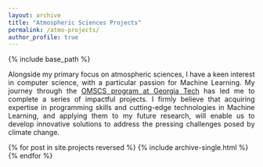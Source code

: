 ```yaml
---
layout: archive
title: "Atmospheric Sciences Projects"
permalink: /atmo-projects/
author_profile: true
---
```


{% include base_path %}

<p style="text-align:justify">Alongside my primary focus on atmospheric sciences, I have a keen interest in computer science, with a particular passion for Machine Learning. My journey through the <a href="https://omscs.gatech.edu/home">OMSCS program at Georgia Tech</a> has led me to complete a series of impactful projects. I firmly believe that acquiring expertise in programming skills and cutting-edge technologies in Machine Learning, and applying them to my future research, will enable us to develop innovative solutions to address the pressing challenges posed by climate change.</p>

{% for post in site.projects reversed %}
  {% include archive-single.html %}
{% endfor %}